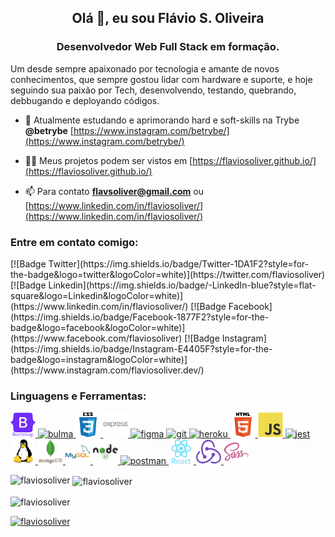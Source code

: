 <h2 align="center">Olá 👋, eu sou Flávio S. Oliveira</h2>
<h3 align="center">Desenvolvedor Web Full Stack em formação.</h3>
<p> Um desde sempre apaixonado por tecnologia e amante de novos conhecimentos, que sempre gostou lidar com hardware e suporte, e hoje seguindo sua paixão por Tech, desenvolvendo, testando, quebrando, debbugando e deployando códigos.</p>

- 🌱 Atualmente estudando e aprimorando hard e soft-skills na Trybe **@betrybe** [https://www.instagram.com/betrybe/](https://www.instagram.com/betrybe/)

- 👨‍💻 Meus projetos podem ser vistos em [https://flaviosoliver.github.io/](https://flaviosoliver.github.io/)

- 📫 Para contato **flavsoliver@gmail.com** ou [https://www.linkedin.com/in/flaviosoliver/](https://www.linkedin.com/in/flaviosoliver/)

<h3 align="left">Entre em contato comigo:</h3>
<p align="left">
[![Badge Twitter](https://img.shields.io/badge/Twitter-1DA1F2?style=for-the-badge&logo=twitter&logoColor=white)](https://twitter.com/flaviosoliver)
[![Badge Linkedin](https://img.shields.io/badge/-LinkedIn-blue?style=flat-square&logo=Linkedin&logoColor=white)](https://www.linkedin.com/in/flaviosoliver/)
[![Badge Facebook](https://img.shields.io/badge/Facebook-1877F2?style=for-the-badge&logo=facebook&logoColor=white)](https://www.facebook.com/flaviosoliver)
[![Badge Instagram](https://img.shields.io/badge/Instagram-E4405F?style=for-the-badge&logo=instagram&logoColor=white)](https://www.instagram.com/flaviosoliver.dev/)
</p>

<h3 align="left">Linguagens e Ferramentas:</h3>
<p align="left"> <a href="https://getbootstrap.com" target="_blank"> <img src="https://raw.githubusercontent.com/devicons/devicon/master/icons/bootstrap/bootstrap-plain-wordmark.svg" alt="bootstrap" width="40" height="40"/> </a> <a href="https://bulma.io/" target="_blank"> <img src="https://raw.githubusercontent.com/gilbarbara/logos/804dc257b59e144eaca5bc6ffd16949752c6f789/logos/bulma.svg" alt="bulma" width="40" height="40"/> </a> <a href="https://www.w3schools.com/css/" target="_blank"> <img src="https://raw.githubusercontent.com/devicons/devicon/master/icons/css3/css3-original-wordmark.svg" alt="css3" width="40" height="40"/> </a> <a href="https://expressjs.com" target="_blank"> <img src="https://raw.githubusercontent.com/devicons/devicon/master/icons/express/express-original-wordmark.svg" alt="express" width="40" height="40"/> </a> <a href="https://www.figma.com/" target="_blank"> <img src="https://www.vectorlogo.zone/logos/figma/figma-icon.svg" alt="figma" width="40" height="40"/> </a> <a href="https://git-scm.com/" target="_blank"> <img src="https://www.vectorlogo.zone/logos/git-scm/git-scm-icon.svg" alt="git" width="40" height="40"/> </a> <a href="https://heroku.com" target="_blank"> <img src="https://www.vectorlogo.zone/logos/heroku/heroku-icon.svg" alt="heroku" width="40" height="40"/> </a> <a href="https://www.w3.org/html/" target="_blank"> <img src="https://raw.githubusercontent.com/devicons/devicon/master/icons/html5/html5-original-wordmark.svg" alt="html5" width="40" height="40"/> </a> <a href="https://developer.mozilla.org/en-US/docs/Web/JavaScript" target="_blank"> <img src="https://raw.githubusercontent.com/devicons/devicon/master/icons/javascript/javascript-original.svg" alt="javascript" width="40" height="40"/> </a> <a href="https://jestjs.io" target="_blank"> <img src="https://www.vectorlogo.zone/logos/jestjsio/jestjsio-icon.svg" alt="jest" width="40" height="40"/> </a> <a href="https://www.linux.org/" target="_blank"> <img src="https://raw.githubusercontent.com/devicons/devicon/master/icons/linux/linux-original.svg" alt="linux" width="40" height="40"/> </a> <a href="https://www.mongodb.com/" target="_blank"> <img src="https://raw.githubusercontent.com/devicons/devicon/master/icons/mongodb/mongodb-original-wordmark.svg" alt="mongodb" width="40" height="40"/> </a> <a href="https://www.mysql.com/" target="_blank"> <img src="https://raw.githubusercontent.com/devicons/devicon/master/icons/mysql/mysql-original-wordmark.svg" alt="mysql" width="40" height="40"/> </a> <a href="https://nodejs.org" target="_blank"> <img src="https://raw.githubusercontent.com/devicons/devicon/master/icons/nodejs/nodejs-original-wordmark.svg" alt="nodejs" width="40" height="40"/> </a> <a href="https://postman.com" target="_blank"> <img src="https://www.vectorlogo.zone/logos/getpostman/getpostman-icon.svg" alt="postman" width="40" height="40"/> </a> <a href="https://reactjs.org/" target="_blank"> <img src="https://raw.githubusercontent.com/devicons/devicon/master/icons/react/react-original-wordmark.svg" alt="react" width="40" height="40"/> </a> <a href="https://redux.js.org" target="_blank"> <img src="https://raw.githubusercontent.com/devicons/devicon/master/icons/redux/redux-original.svg" alt="redux" width="40" height="40"/> </a> <a href="https://sass-lang.com" target="_blank"> <img src="https://raw.githubusercontent.com/devicons/devicon/master/icons/sass/sass-original.svg" alt="sass" width="40" height="40"/> </a> </p>

<p><img align="left" src="https://github-readme-stats.vercel.app/api/top-langs?username=flaviosoliver&show_icons=true&theme=onedark&locale=en&layout=compact" alt="flaviosoliver" /></p>

<p>&nbsp;<img align="center" src="https://github-readme-stats.vercel.app/api?username=flaviosoliver&show_icons=true&theme=onedark&locale=en" alt="flaviosoliver" /></p>

<p><img align="center" src="https://github-readme-streak-stats.herokuapp.com/?user=flaviosoliver&theme=dark" alt="flaviosoliver" /></p>

<p align="left"> <a href="https://github.com/ryo-ma/github-profile-trophy"><img src="https://github-profile-trophy.vercel.app/?username=flaviosoliver" alt="flaviosoliver" /></a> </p>
